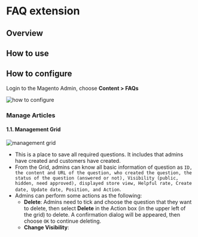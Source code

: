 # FAQ extension
## Overview



## How to use



## How to configure

Login to the Magento Admin, choose **Content > FAQs**

![how to configure](https://i.imgur.com/skj2kUi.png)

### Manage Articles
#### 1.1. Management Grid

![management grid](https://i.imgur.com/IPaZZOH.png)

* This is a place to save all required questions. It includes that admins have created and customers have created.
* From the Grid, admins can know all basic information of question as `ID, the content and URL of the question, who created the question, the status of the question (answered or not), Visibility (public, hidden, need approved), displayed store view, Helpful rate, Create date, Update date, Position, and Action`.
* Admins can perform some actions as the following: 
    * **Delete**: Admins need to tick and choose the question that they want to delete, then select **Delete** in the Action box (in the upper left of the grid) to delete. A confirmation dialog will be appeared, then choose `OK` to continue deleting.
    * **Change Visibility**: 

